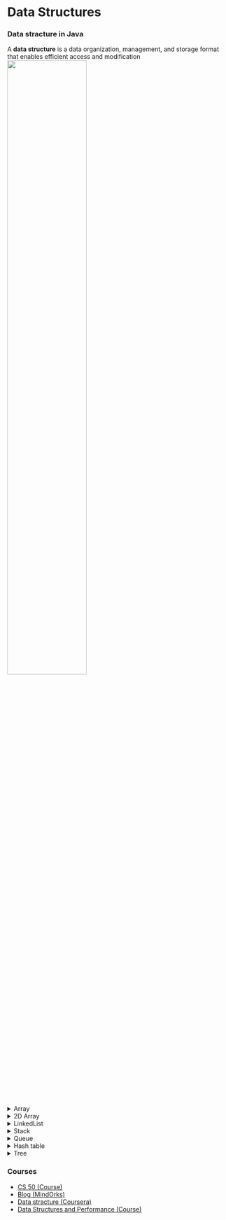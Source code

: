 # Data Structures 

### Data stracture in Java<br>
A **data structure** is a data organization, management, and storage format that enables efficient access and modification
<img src = "https://user-images.githubusercontent.com/54688005/93380732-ec675d00-f85f-11ea-9669-63765174f253.jpg" width =60%>
  <img width ="10%"/> 
  <br><br><br>
<details close>
<summary>Array</summary>
<br>
• Arrays give us the ability to:
- Store a (potentially large) collection of homogeneous data 
- Have direct access to any one element in the collection by its position <br>


**Syntax**
type[] array_name = new type[length];  <br/>  <br/> 
<img src = "https://user-images.githubusercontent.com/54688005/92636834-499b6580-f2d8-11ea-859f-5c13d50db502.PNG" width =55%>
  <img width ="5%"/> 

**Access the Elements of an Array**
> String[] cars = {"Volvo", "BMW", "Ford", "Mazda"}; <br/> 
 System.out.println(cars[0]);<br/>
// Outputs Volvo


**Change an Array Element**

> String[] cars = {"Volvo", "BMW", "Ford", "Mazda"};<br/>
 cars[0] = "Opel";<br/>
 System.out.println(cars[0]);<br/>
// Now outputs Opel instead of Volvo

**Array Length**
To find out how many elements an array has, use the length property:<br/>
> String[] cars = {"Volvo", "BMW", "Ford", "Mazda"};<br/>
System.out.println(cars.length);<br/>
// Outputs 4<br/>

**loop to print all elements in Array**
>String[] cars = {"Volvo", "BMW", "Ford", "Mazda"};<br/>
for (int i = 0; i < cars.length; i++) {<br/>
  System.out.println(cars[i]);}
  
  
  **Resize the size of array** 
 when you reach capacity, resize to double the size
> int count =cars.length;<br/>
String [] newitems =new String [count*2];<br/>
//copy the elements to new array <br/>
for (int i=0;i<count;i++){<br/>
newitems [i]=cars[i];}<br/><br/>

 **Time**<br/>
- O(1) to add/remove at end (amortized for allocations for more space), index, or update<br/>
- O(n) to insert/remove elsewhere<br/>

 **Space**<br/>
- contiguous in memory, so proximity helps performance<br/>
- space needed = (array capacity, which is >= n) * size of item, but even if 2n, still O(n)<br/>


**resources**
1. [Arrays (Video](https://www.coursera.org/lecture/data-structures/arrays-OsBSF)
2. [ Array funcations](https://archive.org/details/0102WhatYouShouldKnow/03_01-resizableArrays.mp4)
3. [Dynamic Arrays (resize array)](https://www.coursera.org/lecture/data-structures/dynamic-arrays-EwbnV)

</details>



<details close>
<summary>2D Array</summary>
 <br/>
A multidimensional array is an array of arrays. Each element of a multidimensional array is an array itself. For example <br/>
  
  >  int[][] a = new int[3][4];<br/><br/>
  
 <img src = "https://user-images.githubusercontent.com/54688005/93002312-69c86000-f536-11ea-9ac8-57681ba2fff4.PNG" width =40%>
  <img width ="5%"/> 
  
  **Loop to print 2D array**<br/>
>int[][] board = new int[3][3];<br/>
for (int i = 0; i < board.length; i++) {<br/>
for (int j = 0; j < board[i].length; j++) {<br/>
board[i][j] = i + j; } }<br/>


**Resources**<br/>
[2D Array](https://archive.org/details/0102WhatYouShouldKnow/02_05-multidimensionalArrays.mp4)<br/>
</details>

<details close>
<summary>LinkedList</summary>
<br>
is a data structure wherein each element contains both  a data value and a pointer to next element in the list<br><br>
  
  <img src = "https://user-images.githubusercontent.com/54688005/93519501-a7f6c280-f92e-11ea-9772-8f414ce997a7.PNG" width =75%>
  <img width ="10%"/> 
  <br>
  
  **Array V.S Linkedlist** 
  1) Size of the array is fixed **v.s** Linked list allows dynamic memory allocation   <br>
  2) Array elements need contiguous memory locations to store their values **v.s** Linked list elements don’t need contiguous memory locations  <br>
  3) Inserting an element in an array is performance wise expensive **v.s**  Insert and delete operations in the Linked list are not performance wise expensive because adding      and deleting an element from the linked list does’t require element shifting, only the pointer of the previous and the next node requires change.  <br>
  
  
  
  
  
  
  **Funcations**
> LinkedList<String> al=new LinkedList<String>();  <br>
  al.add("Ravi");  <br>
  al.addFirst("First Item");<br>
  al.getFirst();<br>
  al.getLast();<br>
  al.addLast("Last Item");<br>
  al.removeFirst();<br>
  al.removeLast();<br>
  al.remove(2);<br>
  al.get(2);<br>
  al.size();<br>
  // clear the list<br>
  llist.clear();<br>
  // clone al ( returns the exact same copy of the Linked List object )<br>
  list2 = (LinkedList) al.clone();<br>
  
  
   **Time**<br/>
- **O(1)** to add/remove at end (amortized for allocations for more space), index, or update<br/>
- **O(n)** to insert/remove elsewhere<br/>

 **Space**<br/>
- The amount of data stored increases linearly with the number of nodes in the list. Therefore, the space complexity of the linked list is linear:  **O(n)**
 
  
  
  **Resources**
- [Website ](https://beginnersbook.com/2013/12/linkedlist-in-java-with-example/)
- [Video ](https://archive.org/details/ucberkeley_webcast_htzJdKoEmO0)
- [Lists vs. Arrays](https://www.coursera.org/learn/data-structures-optimizing-performance/lecture/QUaUd/in-the-real-world-lists-vs-arrays)
- [Why you should avoid Linked Lists](https://www.youtube.com/watch?v=YQs6IC-vgmo)

</details>

<details close>
<summary>Stack</summary>
 <br/>
 <img src = "https://user-images.githubusercontent.com/54688005/93125319-3f5bdb80-f6cb-11ea-868b-a57b1c4556c2.jpg" width =50%>
  <img width ="8%"/> <br/> <br/>

In stack, elements are stored and accessed in **Last In First Out** (LIFO) manner.
That is, elements are added to the top of the stack and removed from the top of the stack.<br/>

**Creating a Stack**
> Stack <Type> stacks = new Stack<>();<br/>

**example**<br/>
>       Stack <String> animals= new Stack<>();
        animals.push("Dog");
        animals.push("Horse");
        System.out.println("Stack: " + animals);
_**When we push an element into the stack the top is increased by 1.**_ <br/><br/>
  
   <img src = "https://user-images.githubusercontent.com/54688005/93127817-dece9d80-f6ce-11ea-8522-edfed130477f.PNG" width =40%>
  <img width ="5%"/> <br/> <br/>
  
  
  
  
**other Funcations**
>
**empty()**	The method checks the stack is empty or not.<br/>
**push(E item)** The method pushes (insert) an element onto the top of the stack.<br/>
**pop()**	The method removes an element from the top of the stack and returns the same element as the value of that function.<br/>
**peek()**	The method looks at the top element of the stack without removing it.<br/>
**search(Object o)**	The method searches the specified object and returns the position of the object<br/>
**size()** to get the size of the Stack <br/>

**Resources**<br/>
- [Stacks (Last In First Out)](https://archive.org/details/0102WhatYouShouldKnow/05_01-usingStacksForLast-inFirst-out.mp4)<br/>
- [Stacks](https://www.coursera.org/lecture/data-structures/stacks-UdKzQ)





</details>

<details close>
<summary>Queue </summary>
 <br/>
  is a data structure which follows the principle of FIFO (First-In-First-Out) <br/><br/>
   <img src = "https://user-images.githubusercontent.com/54688005/93380962-4831e600-f860-11ea-833b-9e551dddf44d.PNG" width =45%>
  <img width ="5%"/> <br/> <br/>
  
**FRONT** track the first element of the queue<br/>
**REAR** track the last elements of the queue<br/>
_**initially, set value of FRONT and REAR to -1**_ <br/><br/>
  
  **Funcations**<br/>
- **Enqueue()**: Add an element to the end of the queue _(increase the REAR index by 1)_
- **Dequeue()**: Remove an element from the front of the queue _(increase the FRONT index by 1)_
- **IsEmpty()**: Check if the queue is empty
- **IsFull()**: Check if the queue is full
- **Peek()**: Get the value of the front of the queue without removing it<br/><br/>
  
  
  
**Complexity Analysis**<br/>
The complexity of enqueue and dequeue operations in a queue using an array is ***O(1)**.<br/>
a bad implementation using linked list where you enqueue at head and dequeue at tail would be O(n) because you'd need the next to last element, causing a full traversal each dequeue<br/><br/>

**Applications of Queue**
-  Serving requests on a single shared resource, like a printer, CPU task scheduling etc.
-  In real life scenario, Call Center phone systems uses Queues to hold people calling them in an order, until a service representative is free.<br/><br/>
  

**Resources**<br/>
[Queue (video)](https://www.coursera.org/lecture/data-structures/queues-EShpq)<br/>
[FIFO in Queue](https://archive.org/details/0102WhatYouShouldKnow/05_03-usingQueuesForFirst-inFirst-out.mp4)<br/>
[Website](https://www.programiz.com/dsa/queue)<br/>
 [Code Resources](https://www.softwaretestinghelp.com/java-queue-interface/)<br/>

  
  
  </details>




<details close>
<summary>Hash table </summary>
 <br/>
  
  **Hashtable** is a combination of an array and linkedlist inside of it . <br/>
( where data is stored in an array format. Every data value has a unique key value. If the key is known, access to the needed data is very fast. So, insertion and search operations are fast independently on the data size)  _**in the form of “Key-Value” pair**_ <br/><br/><br/>




 <img src = "https://user-images.githubusercontent.com/54688005/93521481-6a933480-f930-11ea-8907-9a088b883fac.PNG" width =85%>
  <img width ="10%"/> <br/> <br/>

- The Hash Function should be such that the keys generated are uniformly distributed.
- The size of the Hash Table is dependent on the Hash Function. So, the choice of Hash Function should be done perfectly.
- In the case of a collision in the Hash Table, apply proper collision handling technique.

>Hashtable<Integer, String> hashtable = new Hashtable<>();<br/>
        //2. Add mappings to hashtable <br/>
        hashtable.put(1,  "A");<br/>
        hashtable.put(2,  "B" );<br/>
        hashtable.put(3,  "C");<br/>
        System.out.println(hashtable);<br/>
        //output <br/>
        {3=C, 2=B, 1=A}<br/>






**Methods**
- **Object put(Object key, Object value) :** It maps the specified key to the specified value in this hashtable. Neither the key nor the value can be null.
- **Object remove(Object key) :** It removes the key (and its corresponding value) from hashtable.
- **boolean containsValue(Object value) :** It returns true if specified value exist within the hash table for any pair, else return false.
- **void clear()** : It is used to remove all pairs in the hashtable.
- **Object get(Object key) :** It returns the value to which the specified key is mapped. Returns null if no such key is found.
- **void rehash() :** It is used to increase the size of the hash table and rehashes all of its keys.
- **int size() :** It returns the number of entries in the hash table.





**Time**<br/>
The Hash Table will perform the insertion, deletion, and searching operation in **O(1)** time.<br/><br/>

**Resources** <br/>
[Hash tables (CS50) ](https://www.youtube.com/watch?v=nvzVHwrrub0) <br/>
[CS 50 lecture](https://www.youtube.com/watch?v=4IrUAqYKjIA&list=PLhQjrBD2T381L3iZyDTxRwOBuUt6m1FnW&index=6&t=4702s) <br/>








 </details>
 
 

<details close>
<summary>Tree </summary>
 <br/>
A Tree is a non-linear, hierarchical Data Structure that is used to store data in the form of nodes. Here, we have node and all the nodes are connected with each other with the help of edges that are drawn between them. A parent node can have no child or one child or more than one child. But the child node can’t have more than one parent.  
  
 <img src = "https://user-images.githubusercontent.com/54688005/94467951-f70ce500-01c3-11eb-88e8-52b5028c7ae4.PNG" width =70%>
  <img width ="8%"/> <br/> <br/>
  
  
- **Root**:  Root is the node that is present at the top of the tree. There can be only one root of a particular tree.
- **Parent**:  All the nodes having at least one child is called the parent node.
- **Child**:  The node below the parent node is called the child node of the parent node.
- **Leaf**:  The node having zero children is called the leaf node.


**Resources**<br/>
[ Introduction To Trees ( Arabic )](https://www.youtube.com/watch?v=XDDZNL-yG2U)








 </details>

















### Courses
- [CS 50 (Course)](https://www.youtube.com/watch?v=4IrUAqYKjIA&list=PLhQjrBD2T381L3iZyDTxRwOBuUt6m1FnW&t=0s)
- [Blog (MindOrks)](https://blog.mindorks.com/android-developer-should-know-these-data-structures-for-next-interview)
- [Data stracture (Coursera)](https://www.coursera.org/learn/data-structures)
- [Data Structures and Performance (Course)](https://www.coursera.org/learn/data-structures-optimizing-performance)

